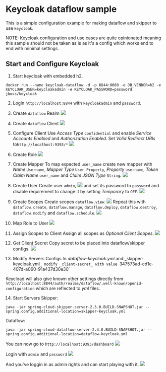 # Keycloak dataflow sample
This is a simple configuration example for making dataflow and skipper
to use `keycloak`.

NOTE: Keycloak configuration and use cases are quite opinionated
      meaning this sample should not be taken as is as it's a config
      which works end to end with minimal settings.

## Start and Configure Keycloak

1. Start keycloak with embedded h2.
```
docker run --name keycloak-dataflow -d -p 8844:8080 -e DB_VENDOR=h2 -e KEYCLOAK_USER=keycloakadmin -e KEYCLOAK_PASSWORD=password jboss/keycloak
```

2. Login `http://localhost:8844` with `keycloakadmin` and `password`.

3. Create `dataflow` Realm
![](images/create-realm.png)

4. Create `dataflow` Client
![](images/add-client.png)

5. Configure Client
Use _Access Type_ `confidential` and enable _Service Accounts Enabled_
and _Authorization Enabled_. Set _Valid Redirect URIs_
to`http://localhost:9393/*`
![](images/configure-client.png)

6. Create Role
![](images/create-role.png)

7. Create Mapper
To map expected `user_name` create new mapper with _Name_ `Username`, _Mapper Type_ `User Property`, _Property_ `username`, _Token Claim Name_ `user_name` and _Claim JSON Type_ `String`.
![](images/create-mapper.png)

8. Create User
Create user `admin`,
![](images/create-user.png)
and set its password to `password` and disable requirement to change
it by setting _Temporary_ to `OFF`.
![](images/user-password.png)

9. Create Scopes
Create scopes `dataflow.view`.
![](images/create-scope-view.png)
Repeat this with `dataflow.create`, `dataflow.manage`,
`dataflow.deploy`, `dataflow.destroy`, `dataflow.modify` and `dataflow.schedule`.
![](images/scopes-created.png)

10. Map Role to User
![](images/assign-admin-role.png)

11. Assign Scopes to Client
Assign all scopes as _Optional Client Scopes_.
![](images/assign-scopes.png)

12. Get Client Secret
Copy secret to be placed into dataflow/skipper configs.
![](images/client-secret.png)

13. Modify Servers Configs
In _dataflow-keycloak.yml_ and _skipper-keycloak.yml`_
modify _client-secret_ with value `347573ad-cd1e-407d-a060-91a437d30e30`

Keycload will also give known other settings directly from
`http://localhost:8844/auth/realms/dataflow/.well-known/openid-configuration` which are reflected to _yml_ files.

14. Start Servers
Skipper:
```
java -jar spring-cloud-skipper-server-2.3.0.BUILD-SNAPSHOT.jar --spring.config.additional-location=skipper-keycloak.yml
```
Dataflow:
```
java -jar spring-cloud-dataflow-server-2.4.0.BUILD-SNAPSHOT.jar --spring.config.additional-location=dataflow-keycloak.yml
```

You can now go to `http://localhost:9393/dashboard`
![](images/dataflow-1.png)

Login with `admin` and `password`
![](images/dataflow-2.png)

And you've loggin in as admin rights and can start playing with it.
![](images/dataflow-3.png)
